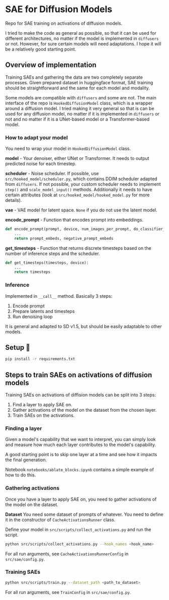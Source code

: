 # SAE for Diffusion Models

Repo for SAE training on activations of diffusion models.

I tried to make the code as general as possible, so that it can be used for different architectures, no matter if the model is implemented in `diffusers` or not.
However, for sure certain models will need adaptations. I hope it will be a relatively good starting point.

## Overview of implementation
Training SAEs and gathering the data are two completely separate processes. Given prepared dataset in huggingface format, SAE training should be straightforward and the same for each model and modality.

Some models are compatible with `diffusers` and some are not.
The main interface of the repo is `HookedDiffusionModel` class, which is a wrapper around a diffusion model.
I tried making it very general so that is can be used for any diffusion model, no matter if it is implemented in `diffusers` or not and no matter if it is a UNet-based model or a Transformer-based model.

### How to adapt your model
You need to wrap your model in `HookedDiffusionModel` class.

**model** - Your denoiser, either UNet or Transformer. It needs to output predicted noise for each timestep.

**scheduler** - Noise scheduler. If possible, use `src/hooked_model/scheduler.py`, which contains DDIM scheduler adapted from `diffusers`.
If not possible, your custom scheduler needs to implement `step()` and `scale_model_input()` methods. Additionally it needs to have certain attributes (look at `src/hooked_model/hooked_model.py` for more details).

**vae** - VAE model for latent space. `None` if you do not use the latent model.

**encode_prompt** - Function that encodes prompt into embeddings.
```python
def encode_prompt(prompt, device, num_images_per_prompt, do_classifier_free_guidance, negative_prompt):
    ...
    return prompt_embeds, negative_prompt_embeds
```

**get_timesteps** - Function that returns discrete timesteps based on the number of inference steps and the scheduler.
```python
def get_timesteps(timesteps, device):
    ...
    return timesteps
```


### Inference
Implemented in `__call__` method.
Basically 3 steps:
1. Encode prompt
2. Prepare latents and timesteps
3. Run denoising loop

It is general and adapted to SD v1.5, but should be easily adaptable to other models.


## Setup 🚀

```bash
pip install -r requirements.txt
```


## Steps to train SAEs on activations of diffusion models
Training SAEs on activations of diffision models can be split into 3 steps:

1. Find a layer to apply SAE on.
2. Gather activations of the model on the dataset from the chosen layer.
3. Train SAEs on the activations.

### Finding a layer

Given a model's capability that we want to interpret, you can simply look and measure how much each layer contributes to the model's capability.

A good starting point is to skip one layer at a time and see how it impacts the final generation.

Notebook `notebooks/ablate_blocks.ipynb` contains a simple example of how to do this.

### Gathering activations
Once you have a layer to apply SAE on, you need to gather activations of the model on the dataset.

**Dataset**
You need some dataset of prompts of whatever. You need to define it in the constructor of `CacheActivationsRunner` class.

Define your model in `src/scripts/collect_activations.py` and run the script.
```bash
python src/scripts/collect_activations.py --hook_names <hook_name>
```

For all run arguments, see `CacheActivationsRunnerConfig` in `src/sae/config.py`.

### Training SAEs
```bash
python src/scripts/train.py --dataset_path <path_to_dataset>
```

For all run arguments, see `TrainConfig` in `src/sae/config.py`.
